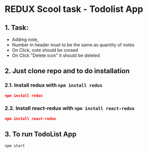 # REDUX Scool task - Todolist App

## 1. Task:

- Adding note,
- Number in header must to be the same as quantity of notes
- On Click, note should be crosed
- On Click "Delete icon" it should be deleted

## 2. Just clone repo and to do installation

### 2.1. Install redux with `npm install redux`

```json
npm install redux
```

### 2.2. Install react-redux with `npm install react-redux`

```json
npm install react-redux
```

## 3. To run TodoList App

```shell
npm start
```

